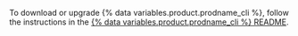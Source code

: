 To download or upgrade {% data variables.product.prodname_cli %}, follow the instructions in the [{% data variables.product.prodname_cli %} README](https://github.com/cli/cli#installation).